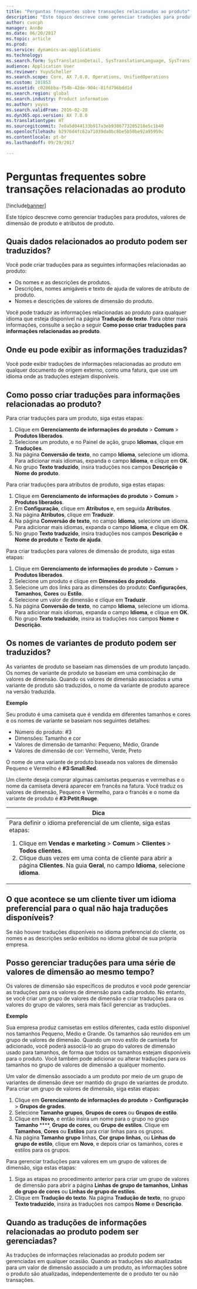 ```yaml
---
title: "Perguntas frequentes sobre transações relacionadas ao produto"
description: "Este tópico descreve como gerenciar traduções para produtos, valores de dimensão de produto e atributos de produto."
author: cvocph
manager: AnnBe
ms.date: 06/20/2017
ms.topic: article
ms.prod: 
ms.service: dynamics-ax-applications
ms.technology: 
ms.search.form: SysTranslationDetail, SysTranslationLanguage, SysTranslationList
audience: Application User
ms.reviewer: YuyuScheller
ms.search.scope: Core, AX 7.0.0, Operations, UnifiedOperations
ms.custom: 201853
ms.assetid: c0286bba-f54b-42de-904c-81fd796bdd1d
ms.search.region: global
ms.search.industry: Product information
ms.author: yuyus
ms.search.validFrom: 2016-02-28
ms.dyn365.ops.version: AX 7.0.0
ms.translationtype: HT
ms.sourcegitcommit: 7e0a5d044133b917a3eb9386773205218e5c1b40
ms.openlocfilehash: b2976d4fc62a71039da0bc8be5b50be92a95959c
ms.contentlocale: pt-br
ms.lasthandoff: 09/29/2017

---
```


# <a name="product-related-translations-faq"></a>Perguntas frequentes sobre transações relacionadas ao produto

[!include[banner](../includes/banner.md)]


Este tópico descreve como gerenciar traduções para produtos, valores de dimensão de produto e atributos de produto. 

<a name="what-product-related-data-can-be-translated"></a>Quais dados relacionados ao produto podem ser traduzidos?
--------------------------------------------

Você pode criar traduções para as seguintes informações relacionadas ao produto:
-   Os nomes e as descrições de produtos.
-   Descrições, nomes amigáveis e texto de ajuda de valores de atributo de produto.
-   Nomes e descrições de valores de dimensão do produto.

Você pode traduzir as informações relacionadas ao produto para qualquer idioma que esteja disponível na página **Tradução do texto**. Para obter mais informações, consulte a seção a seguir **Como posso criar traduções para informações relacionadas ao produto**.

## <a name="where-can-i-view-the-translated-information"></a>Onde eu pode exibir as informações traduzidas?
Você pode exibir traduções de informações relacionadas ao produto em qualquer documento de origem externo, como uma fatura, que use um idioma onde as traduções estejam disponíveis.

## <a name="how-do-i-create-translations-for-productrelated-information"></a>Como posso criar traduções para informações relacionadas ao produto?
Para criar traduções para um produto, siga estas etapas:
1.  Clique em **Gerenciamento de informações do produto** &gt; **Comum** &gt; **Produtos liberados**.
2.  Selecione um produto, e no Painel de ação, grupo **Idiomas**, clique em **Traduções**.
3.  Na página **Conversão de texto**, no campo **Idioma**, selecione um idioma. Para adicionar mais idiomas, expanda o campo **Idioma**, e clique em **OK**.
4.  No grupo **Texto traduzido**, insira traduções nos campos **Descrição** e **Nome do produto**.

Para criar traduções para atributos de produto, siga estas etapas:
1.  Clique em **Gerenciamento de informações do produto** &gt; **Comum** &gt; **Produtos liberados**.
2.  Em **Configuração**, clique em **Atributos** e, em seguida **Atributos**.
3.  Na página **Atributos**, clique em **Traduzir**.
4.  Na página **Conversão de texto**, no campo **Idioma**, selecione um idioma. Para adicionar mais idiomas, expanda o campo **Idioma**, e clique em **OK**.
5.  No grupo **Texto traduzido**, insira traduções nos campos **Descrição** e **Nome do produto** e **Texto de ajuda**.

Para criar traduções para valores de dimensão de produto, siga estas etapas:
1.  Clique em **Gerenciamento de informações do produto** &gt; **Comum** &gt; **Produtos liberados**.
2.  Selecione um produto e clique em **Dimensões do produto**.
3.  Selecione um dos links para as dimensões do produto: **Configurações**, **Tamanhos**, **Cores** ou **Estilo**.
4.  Selecione um valor de dimensão e clique em **Traduzir**.
5.  Na página **Conversão de texto**, no campo **Idioma**, selecione um idioma. Para adicionar mais idiomas, expanda o campo **Idioma**, e clique em **OK**.
6.  No grupo **Texto traduzido**, insira as traduções nos campos **Nome** e **Descrição**.

## <a name="can-the-names-of-product-variants-be-translated"></a>Os nomes de variantes de produto podem ser traduzidos?
As variantes de produto se baseiam nas dimensões de um produto lançado. Os nomes de variante de produto se baseiam em uma combinação de valores de dimensão. Quando os valores de dimensão associados a uma variante de produto são traduzidos, o nome da variante de produto aparece na versão traduzida.  

**Exemplo**  

Seu produto é uma camiseta que é vendida em diferentes tamanhos e cores e os nomes de variante se baseiam nos seguintes detalhes:
-   Número do produto: \#3
-   Dimensões: Tamanho e cor
-   Valores de dimensão de tamanho: Pequeno, Médio, Grande
-   Valores de dimensão de cor: Vermelho, Verde, Preto

O nome de uma variante de produto baseada nos valores de dimensão Pequeno e Vermelho é **\#3:Small:Red**.  

Um cliente deseja comprar algumas camisetas pequenas e vermelhas e o nome da camiseta deverá aparecer em francês na fatura. Você traduz os valores de dimensão, Pequeno e Vermelho, para o francês e o nome da variante de produto é **\#3:Petit:Rouge**.
<table>
<colgroup>
<col width="100%" />
</colgroup>
<thead>
<tr class="header">
<th><strong>Dica</strong></th>
</tr>
</thead>
<tbody>
<tr class="odd">
<td>Para definir o idioma preferencial de um cliente, siga estas etapas:
<ol>  
<li>Clique em <strong>Vendas e marketing</strong> &gt; <strong>Comum</strong> &gt; <strong>Clientes</strong> &gt; <strong>Todos</strong> <strong>clientes</strong>.</li>
<li>Clique duas vezes em uma conta de cliente para abrir a página <strong>Clientes</strong>. Na guia <strong>Geral</strong>, no campo <strong>Idioma</strong>, selecione <strong>idioma</strong>.</li>
</ol></td>
</tr>
</tbody>
</table>

## <a name="what-happens-if-a-customer-has-a-preferred-language-for-which-no-translations-are-available"></a>O que acontece se um cliente tiver um idioma preferencial para o qual não haja traduções disponíveis?
Se não houver traduções disponíveis no idioma preferencial do cliente, os nomes e as descrições serão exibidos no idioma global de sua própria empresa.

## <a name="can-i-manage-translations-for-a-series-of-dimension-values-at-the-same-time"></a>Posso gerenciar traduções para uma série de valores de dimensão ao mesmo tempo?
Os valores de dimensão são específicos de produtos e você pode gerenciar as traduções para os valores de dimensão para cada produto. No entanto, se você criar um grupo de valores de dimensão e criar traduções para os valores do grupo de valores, será mais fácil gerenciar as traduções.   

**Exemplo**  

Sua empresa produz camisetas em estilos diferentes, cada estilo disponível nos tamanhos Pequeno, Médio e Grande. Os tamanhos são reunidos em um grupo de valores de dimensão. Quando um novo estilo de camiseta for adicionado, você poderá associá-lo ao grupo do valores de dimensão usado para tamanhos, de forma que todos os tamanhos estejam disponíveis para o produto. Você também pode adicionar ou alterar traduções para os tamanhos no grupo de valores de dimensão a qualquer momento.  

Um valor de dimensão associado a um produto por meio de um grupo de variantes de dimensão deve ser mantido do grupo de variantes de produto.   
Para criar um grupo de valores de dimensão, siga estas etapas:
1.  Clique em **Gerenciamento de informações do produto** &gt; **Configuração** &gt; **Grupos de grades**.
2.  Selecione **Tamanho** **grupos**, **Grupos de cores** ou **Grupos de estilo**.
3.  Clique em **Novo**, e então insira um nome para o grupo no grupo **Tamanho** ****, **Grupo de cores**, ou **Grupo de estilos**. Clique em **Tamanhos**, **Cores** ou **Estilos** para criar linhas para os grupos.
4.  Na página **Tamanho** **grupo** linhas, **Cor** **grupo** **linhas**, ou **Linhas do grupo de estilo**, clique em **Novo**, e depois criar os tamanhos, cores e estilos para os grupos.

Para gerenciar traduções para valores em um grupo de valores de dimensão, siga estas etapas:
1.  Siga as etapas no procedimento anterior para criar um grupo de valores de dimensão para abrir a página **Linhas de grupo de tamanhos**, **Linhas do grupo de cores** ou **Linhas de grupo de estilos**.
2.  Clique em **Tradução do texto**. Na página **Tradução de texto**, no grupo **Texto traduzido**, insira as traduções nos campos **Nome** e **Descrição**.

## <a name="when-can-translations-of-productrelated-information-be-managed"></a>Quando as traduções de informações relacionadas ao produto podem ser gerenciadas?
As traduções de informações relacionadas ao produto podem ser gerenciadas em qualquer ocasião. Quando as traduções são atualizadas para um valor de dimensão associado a um produto, as informações sobre o produto são atualizadas, independentemente de o produto ter ou não transações.






